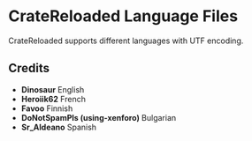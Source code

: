 # CrateReloaded Language Files

CrateReloaded supports different languages with UTF encoding.

## Credits

* **Dinosaur** English
* **Heroiik62** French
* **Favoo** Finnish
* **DoNotSpamPls (using-xenforo)** Bulgarian
* **Sr_Aldeano** Spanish
